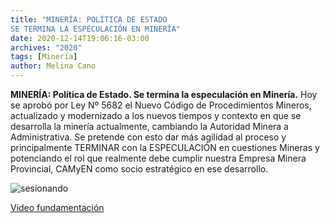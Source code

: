 ```yaml
---
title: "MINERÍA: POLÍTICA DE ESTADO
SE TERMINA LA ESPECULACIÓN EN MINERÍA"
date: 2020-12-14T19:06:16-03:00
archives: "2020"
tags: [Minería]
author: Melina Cano
---
```

**MINERÍA: Política de Estado. Se termina la especulación en Minería.**
Hoy se aprobó por Ley Nº 5682 el Nuevo Código de Procedimientos Mineros, actualizado y modernizado a los nuevos tiempos y contexto en que se desarrolla la minería actualmente, cambiando la Autoridad Minera a Administrativa.
Se pretende con esto dar más agilidad al proceso y principalmente TERMINAR con la ESPECULACIÓN en cuestiones Mineras y potenciando el rol que realmente debe cumplir nuestra Empresa Minera Provincial, CAMyEN como socio estratégico en ese desarrollo.

![sesionando](/img/SJ2.jpg "SJ")

[Video fundamentación](https://www.facebook.com/jorgesolajais/videos/697455684253875)